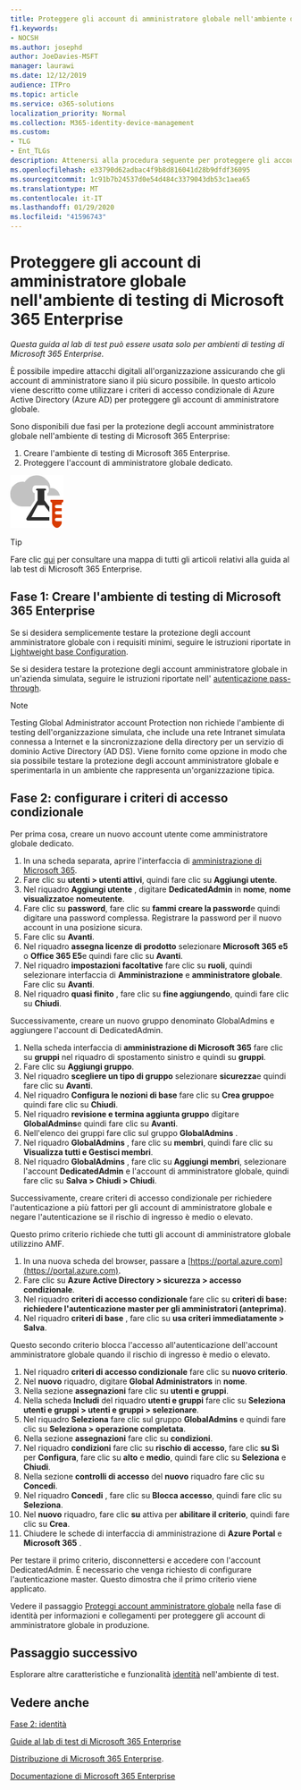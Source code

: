 ```yaml
---
title: Proteggere gli account di amministratore globale nell'ambiente di testing di Microsoft 365 Enterprise
f1.keywords:
- NOCSH
ms.author: josephd
author: JoeDavies-MSFT
manager: laurawi
ms.date: 12/12/2019
audience: ITPro
ms.topic: article
ms.service: o365-solutions
localization_priority: Normal
ms.collection: M365-identity-device-management
ms.custom:
- TLG
- Ent_TLGs
description: Attenersi alla procedura seguente per proteggere gli account di amministratore globale nell'ambiente di testing di Microsoft 365 Enterprise.
ms.openlocfilehash: e33790d62adbac4f9b8d816041d28b9dfdf36095
ms.sourcegitcommit: 1c91b7b24537d0e54d484c3379043db53c1aea65
ms.translationtype: MT
ms.contentlocale: it-IT
ms.lasthandoff: 01/29/2020
ms.locfileid: "41596743"
---
```

# <a name="protect-global-administrator-accounts-in-your-microsoft-365-enterprise-test-environment"></a>Proteggere gli account di amministratore globale nell'ambiente di testing di Microsoft 365 Enterprise

*Questa guida al lab di test può essere usata solo per ambienti di testing di Microsoft 365 Enterprise.*

È possibile impedire attacchi digitali all'organizzazione assicurando che gli account di amministratore siano il più sicuro possibile. In questo articolo viene descritto come utilizzare i criteri di accesso condizionale di Azure Active Directory (Azure AD) per proteggere gli account di amministratore globale.

Sono disponibili due fasi per la protezione degli account amministratore globale nell'ambiente di testing di Microsoft 365 Enterprise:

1.  Creare l'ambiente di testing di Microsoft 365 Enterprise.
2.  Proteggere l'account di amministratore globale dedicato.

![Guide al lab di test per il cloud Microsoft](media/m365-enterprise-test-lab-guides/cloud-tlg-icon.png) 
    
> [!TIP]
> Fare clic [qui](media/m365-enterprise-test-lab-guides/Microsoft365EnterpriseTLGStack.pdf) per consultare una mappa di tutti gli articoli relativi alla guida al lab test di Microsoft 365 Enterprise.

## <a name="phase-1-build-out-your-microsoft-365-enterprise-test-environment"></a>Fase 1: Creare l'ambiente di testing di Microsoft 365 Enterprise

Se si desidera semplicemente testare la protezione degli account amministratore globale con i requisiti minimi, seguire le istruzioni riportate in [Lightweight base Configuration](lightweight-base-configuration-microsoft-365-enterprise.md).
  
Se si desidera testare la protezione degli account amministratore globale in un'azienda simulata, seguire le istruzioni riportate nell' [autenticazione pass-through](pass-through-auth-m365-ent-test-environment.md).
  
> [!NOTE]
> Testing Global Administrator account Protection non richiede l'ambiente di testing dell'organizzazione simulata, che include una rete Intranet simulata connessa a Internet e la sincronizzazione della directory per un servizio di dominio Active Directory (AD DS). Viene fornito come opzione in modo che sia possibile testare la protezione degli account amministratore globale e sperimentarla in un ambiente che rappresenta un'organizzazione tipica. 
  
## <a name="phase-2-configure-conditional-access-policies"></a>Fase 2: configurare i criteri di accesso condizionale

Per prima cosa, creare un nuovo account utente come amministratore globale dedicato.

1. In una scheda separata, aprire l'interfaccia di [amministrazione di Microsoft 365](https://admin.microsoft.com/).
2. Fare clic su **utenti > utenti attivi**, quindi fare clic su **Aggiungi utente**.
3. Nel riquadro **Aggiungi utente** , digitare **DedicatedAdmin** in **nome**, **nome visualizzato**e **nomeutente**.
4. Fare clic su **password**, fare clic su **fammi creare la password**e quindi digitare una password complessa. Registrare la password per il nuovo account in una posizione sicura.
5. Fare clic su **Avanti**.
6. Nel riquadro **assegna licenze di prodotto** selezionare **Microsoft 365 e5** o **Office 365 E5**e quindi fare clic su **Avanti**.
7. Nel riquadro **impostazioni facoltative** fare clic su **ruoli**, quindi selezionare interfaccia di **Amministrazione** e **amministratore globale**. Fare clic su **Avanti**.
8. Nel riquadro **quasi finito** , fare clic su **fine aggiungendo**, quindi fare clic su **Chiudi**.

Successivamente, creare un nuovo gruppo denominato GlobalAdmins e aggiungere l'account di DedicatedAdmin.

1. Nella scheda interfaccia di **amministrazione di Microsoft 365** fare clic su **gruppi** nel riquadro di spostamento sinistro e quindi su **gruppi**.
2. Fare clic su **Aggiungi gruppo**.
3. Nel riquadro **scegliere un tipo di gruppo** selezionare **sicurezza**e quindi fare clic su **Avanti**.
4. Nel riquadro **Configura le nozioni di base** fare clic su **Crea gruppo**e quindi fare clic su **Chiudi**.
5. Nel riquadro **revisione e termina aggiunta gruppo** digitare **GlobalAdmins**e quindi fare clic su **Avanti**.
7. Nell'elenco dei gruppi fare clic sul gruppo **GlobalAdmins** .
8. Nel riquadro **GlobalAdmins** , fare clic su **membri**, quindi fare clic su **Visualizza tutti e Gestisci membri**.
9. Nel riquadro **GlobalAdmins** , fare clic su **Aggiungi membri**, selezionare l'account **DedicatedAdmin** e l'account di amministratore globale, quindi fare clic su **Salva > Chiudi > Chiudi**.

Successivamente, creare criteri di accesso condizionale per richiedere l'autenticazione a più fattori per gli account di amministratore globale e negare l'autenticazione se il rischio di ingresso è medio o elevato.

Questo primo criterio richiede che tutti gli account di amministratore globale utilizzino AMF.

1. In una nuova scheda del browser, passare a [https://portal.azure.com](https://portal.azure.com).
2. Fare clic su **Azure Active Directory > sicurezza > accesso condizionale**.
3. Nel riquadro **criteri di accesso condizionale** fare clic su **criteri di base: richiedere l'autenticazione master per gli amministratori (anteprima)**.
4. Nel riquadro **criteri di base** , fare clic su **usa criteri immediatamente > Salva**.

Questo secondo criterio blocca l'accesso all'autenticazione dell'account amministratore globale quando il rischio di ingresso è medio o elevato.

1. Nel riquadro **criteri di accesso condizionale** fare clic su **nuovo criterio**.
2. Nel **nuovo** riquadro, digitare **Global Administrators** in **nome**.
3. Nella sezione **assegnazioni** fare clic su **utenti e gruppi**.
4. Nella scheda **Includi** del riquadro **utenti e gruppi** fare clic su **Seleziona utenti e gruppi > utenti e gruppi > selezionare**.
5. Nel riquadro **Seleziona** fare clic sul gruppo **GlobalAdmins** e quindi fare clic su **Seleziona > operazione completata**.
6. Nella sezione **assegnazioni** fare clic su **condizioni**.
7. Nel riquadro **condizioni** fare clic su **rischio di accesso**, fare clic **su Sì** per **Configura**, fare clic su **alto** e **medio**, quindi fare clic su **Seleziona** e **Chiudi**.
8. Nella sezione **controlli di accesso** del **nuovo** riquadro fare clic su **Concedi**.
9. Nel riquadro **Concedi** , fare clic su **Blocca accesso**, quindi fare clic su **Seleziona**.
10. Nel **nuovo** riquadro, fare clic **su** attiva per **abilitare il criterio**, quindi fare clic su **Crea**.
11. Chiudere le schede di interfaccia di amministrazione di **Azure Portal** e **Microsoft 365** .

Per testare il primo criterio, disconnettersi e accedere con l'account DedicatedAdmin. È necessario che venga richiesto di configurare l'autenticazione master. Questo dimostra che il primo criterio viene applicato.

Vedere il passaggio [Proteggi account amministratore globale](identity-create-protect-global-admins.md#identity-global-admin) nella fase di identità per informazioni e collegamenti per proteggere gli account di amministratore globale in produzione.

## <a name="next-step"></a>Passaggio successivo

Esplorare altre caratteristiche e funzionalità [identità](m365-enterprise-test-lab-guides.md#identity) nell'ambiente di test.

## <a name="see-also"></a>Vedere anche

[Fase 2: identità](identity-infrastructure.md)

[Guide al lab di test di Microsoft 365 Enterprise](m365-enterprise-test-lab-guides.md)

[Distribuzione di Microsoft 365 Enterprise](deploy-microsoft-365-enterprise.md).

[Documentazione di Microsoft 365 Enterprise](https://docs.microsoft.com/microsoft-365-enterprise/)
